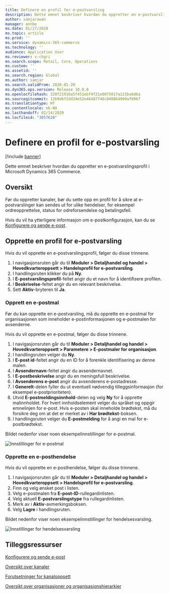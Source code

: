 ```yaml
---
title: Definere en profil for e-postvarsling
description: Dette emnet beskriver hvordan du oppretter en e-postvarslingsprofil i Microsoft Dynamics 365 Commerce.
author: samjarawan
manager: annbe
ms.date: 01/27/2020
ms.topic: article
ms.prod: ''
ms.service: dynamics-365-commerce
ms.technology: ''
audience: Application User
ms.reviewer: v-chgri
ms.search.scope: Retail, Core, Operations
ms.custom: ''
ms.assetid: ''
ms.search.region: Global
ms.author: samjar
ms.search.validFrom: 2020-01-20
ms.dyn365.ops.version: Release 10.0.8
ms.openlocfilehash: 320f21916a5f451ebf4f21e0075017a121ba6d6a
ms.sourcegitcommit: 12b9d6f2dd24e52e46487748c848864909af6967
ms.translationtype: HT
ms.contentlocale: nb-NO
ms.lasthandoff: 02/14/2020
ms.locfileid: "3057620"
---
```

# <a name="set-up-an-email-notification-profile"></a>Definere en profil for e-postvarsling


[!include [banner](includes/banner.md)]

Dette emnet beskriver hvordan du oppretter en e-postvarslingsprofil i Microsoft Dynamics 365 Commerce.

## <a name="overview"></a>Oversikt

Før du oppretter kanaler, bør du sette opp en profil for å sikre at e-postvarslinger kan sendes ut for ulike hendelser, for eksempel ordreopprettelse, status for odreforsendelse og betalingsfeil.

Hvis du vil ha ytterligere informasjon om e-postkonfigurasjon, kan du se [Konfigurere og sende e-post](https://docs.microsoft.com/en-us/dynamics365/fin-ops-core/fin-ops/organization-administration/configure-email).

## <a name="create-an-email-notification-profile"></a>Opprette en profil for e-postvarsling

Hvis du vil opprette en e-postvarslingsprofil, følger du disse trinnene.

1. I navigasjonsruten går du til **Moduler \> Detaljhandel og handel \> Hovedkvarteroppsett \> Handelsprofil for e-postvarsling**.
1. I handlingsruten klikker du på **Ny**.
1. I **E-postvarslingsprofil**-feltet angir du et navn for å identifisere profilen.
1. I **Beskrivelse**-feltet angir du en relevant beskrivelse.
1. Sett **Aktiv**-bryteren til **Ja**.

### <a name="create-an-email-template"></a>Opprett en e-postmal

Før du kan opprette en e-postvarsling, må du opprette en e-postmal for organisasjonen som inneholder e-postinformasjonen og e-postmalen for avsenderne.

Hvis du vil opprette en e-postmal, følger du disse trinnene.

1. I navigasjonsruten går du til **Moduler \> Detaljhandel og handel \> Hovedkvarteroppsett \> Parametere \> E-postmaler for organisasjon**.
1. I handlingsruten velger du **Ny**.
1. I **E-post id**-feltet angir du en ID for å forenkle identifisering av denne malen.
1. I **Avsendernavn**-feltet angir du avsendernavnet.
1. I **E-postbeskrivelse** angir du en meningsfull beskrivelse.
1. I **Avsenderens e-post** angir du avsenderens e-postadresse.
1. I **Generelt**-delen fyller du ut eventuell nødvendig tilleggsinformasjon (for eksempel e-postprioriteten).
1. Utvid **E-postmeldingsinnhold**-delen og velg **Ny** for å opprette malinnholdet. For hvert innholdselement velger du språket og oppgir emnelinjen for e-post. Hvis e-posten skal inneholde brødtekst, må du forsikre deg om at det er merket av i **Har brødtekst**-boksen.
1. I handlingsruten velger du **E-postmelding** for å angi en mal for e-postbrødtekst.

Bildet nedenfor viser noen eksempelinnstillinger for e-postmal.

![Innstillinger for e-postmal](media/email-template.png)

### <a name="create-an-email-event"></a>Opprette en e-posthendelse

Hvis du vil opprette en e-posthendelse, følger du disse trinnene.

1. I navigasjonsruten går du til **Moduler \> Detaljhandel og handel \> Hovedkvarteroppsett \> Handelsprofil for e-postvarsling**.
1. Finn og velg ønsket post i listen. 
1. Velg e-postmalen fra **E-post-ID**-rullegardinlisten.
1. Velg aktuell **E-postvarslingstype** fra rullegardinlisten.
1. Merk av i **Aktiv**-avmerkingsboksen.
1. Velg **Lagre** i handlingsruten.

Bildet nedenfor viser noen eksempelinnstillinger for hendelsesvarsling.

![Innstillinger for hendelsesvarsling](media/email-notification-profile.png)

## <a name="additional-resources"></a>Tilleggsressurser

[Konfigurere og sende e-post](https://docs.microsoft.com/en-us/dynamics365/fin-ops-core/fin-ops/organization-administration/configure-email)

[Oversikt over kanaler](channels-overview.md)

[Forutsetninger for kanaloppsett](channels-prerequisites.md)

[Oversikt over organisasjoner og organisasjonshierarkier](../fin-ops-core/fin-ops/organization-administration/organizations-organizational-hierarchies.md?toc=/dynamics365/commerce/toc.json)
